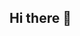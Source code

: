## Hi there 👋

<!--
**tianwalker44/tianwalker44** is a ✨ _special_ ✨ repository because its `README.md` (this file) appears on your GitHub profile.

Here are some ideas to get you started:

🔭 I’m currently working on a few stats projects that push the limits of how multi-level modeling can be used to inform our understanding of disease. 
- 🌱 I’m currently learning as much as possible about MLM
- 👯 I’m looking to collaborate on stats projects with anthropologists who need a stats person on their team.
- 🤔 I’m looking for help with getting my GitHub set up the best way possible
- 💬 Ask me about diabetes and multi-level analysis of individual heteroscedasticity and discriminatory analysis (MAIHDA)
- 📫 How to reach me: the best place is tianw@uoregon.edu
- 😄 Pronouns: ...
- ⚡ Fun fact: ...
-->
